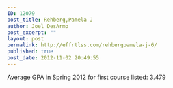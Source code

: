 ```yaml
---
ID: 12079
post_title: Rehberg,Pamela J
author: Joel DesArmo
post_excerpt: ""
layout: post
permalink: http://effrtlss.com/rehbergpamela-j-6/
published: true
post_date: 2012-11-02 20:49:55
---
```

<p>Average GPA in Spring 2012 for first course listed: 3.479</p>